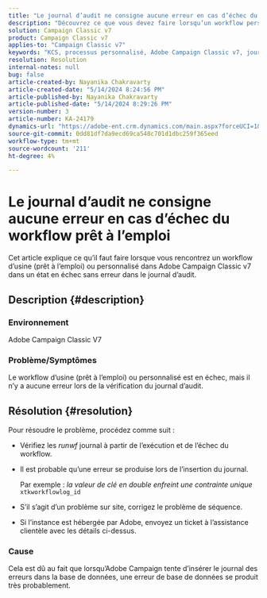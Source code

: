 ```yaml
---
title: "Le journal d’audit ne consigne aucune erreur en cas d’échec du workflow prêt à l’emploi"
description: "Découvrez ce que vous devez faire lorsqu’un workflow personnalisé ou d’usine dans Adobe Campaign Classic échoue, mais qu’aucune erreur n’est trouvée dans le journal d’audit."
solution: Campaign Classic v7
product: Campaign Classic v7
applies-to: "Campaign Classic v7"
keywords: "KCS, processus personnalisé, Adobe Campaign Classic v7, journal d’audit, processus prêt à l’emploi, ACC"
resolution: Resolution
internal-notes: null
bug: false
article-created-by: Nayanika Chakravarty
article-created-date: "5/14/2024 8:24:56 PM"
article-published-by: Nayanika Chakravarty
article-published-date: "5/14/2024 8:29:26 PM"
version-number: 3
article-number: KA-24179
dynamics-url: "https://adobe-ent.crm.dynamics.com/main.aspx?forceUCI=1&pagetype=entityrecord&etn=knowledgearticle&id=977a2e01-3012-ef11-9f8a-6045bd026dc7"
source-git-commit: 0dd81df7da9ecd69ca548c701d1dbc259f365eed
workflow-type: tm+mt
source-wordcount: '211'
ht-degree: 4%

---
```


# Le journal d’audit ne consigne aucune erreur en cas d’échec du workflow prêt à l’emploi


Cet article explique ce qu’il faut faire lorsque vous rencontrez un workflow d’usine (prêt à l’emploi) ou personnalisé dans Adobe Campaign Classic v7 dans un état en échec sans erreur dans le journal d’audit.

## Description {#description}


### <b>Environnement</b>

Adobe Campaign Classic V7

### <b>Problème/Symptômes</b>

Le workflow d’usine (prêt à l’emploi) ou personnalisé est en échec, mais il n’y a aucune erreur lors de la vérification du journal d’audit.


## Résolution {#resolution}


Pour résoudre le problème, procédez comme suit :

- Vérifiez les *runwf* journal à partir de l’exécution et de l’échec du workflow.
- Il est probable qu’une erreur se produise lors de l’insertion du journal.

  Par exemple : *la valeur de clé en double enfreint une contrainte unique* `xtkworkflowlog_id`
- S’il s’agit d’un problème sur site, corrigez le problème de séquence.
- Si l’instance est hébergée par Adobe, envoyez un ticket à l’assistance clientèle avec les détails ci-dessus.


### <b>Cause</b>

Cela est dû au fait que lorsqu’Adobe Campaign tente d’insérer le journal des erreurs dans la base de données, une erreur de base de données se produit très probablement.
